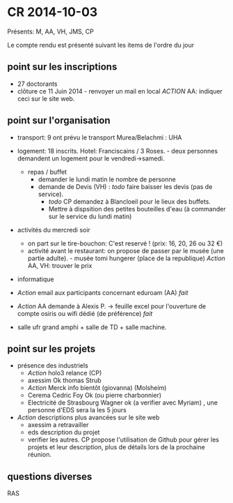 CR 2014-10-03
=============

Présents: M, AA, VH, JMS, CP

Le compte rendu est présenté suivant les items de l'ordre du jour

## point sur les inscriptions

 - 27 doctorants
 - clôture ce 11 Juin 2014 - renvoyer un mail en local _ACTION_ AA: indiquer ceci sur le site web.

## point sur l'organisation
  - transport:	9 ont prévu le transport Murea/Belachmi : UHA

  - logement: 18 inscrits. Hotel: Franciscains / 3 Roses.
		- deux personnes demandent un logement pour le vendredi->samedi.
  
	- repas / buffet
		- demander le lundi matin le nombre de personne 
	  - demande de Devis (VH) : *todo* faire baisser les devis (pas de service).
		- *todo* CP demandez à Blancloeil pour le lieux des buffets.
		- Mettre à dispsition des petites bouteilles d'eau (à commander sur le service du lundi matin)

  - activités du mercredi soir
    - on part sur le tire-bouchon: C'est reservé ! (prix: 16, 20, 26 ou 32 €)
    - activité avant le restaurant: on propose de passer par le musée (une partie adulte).
		  - musée tomi hungerer (place de la republique) _Action_ AA, VH: trouver le prix

  - informatique
   - _Action_ email aux participants concernant eduroam (AA) _fait_
   - _Action_ AA demande à Alexis P. -> feuille excel pour l'ouverture de compte osiris
     ou wifi dédié (de préférence) *fait*
   -  salle ufr grand amphi + salle de TD + salle machine.

## point sur les projets

 - présence des industriels
     + _Action_ holo3 relance (CP)
     + axessim Ok thomas Strub
     + _Action_ Merck info bientôt (giovanna) (Molsheim)
     + Cerema Cedric Foy Ok (ou pierre charbonnier)
     + Electricité de Strasbourg Wagner ok (a verifier avec Myriam) , une
       personne d'EDS sera la les 5 jours
 - _Action_ descriptions plus avancées sur le site web
     + axessim  a retravailler
     + eds description du projet
     + verifier les autres.
  CP propose l'utilisation de Github pour gérer les projets et leur
  description, plus de détails lors de la prochaine réunion.

## questions diverses

RAS
